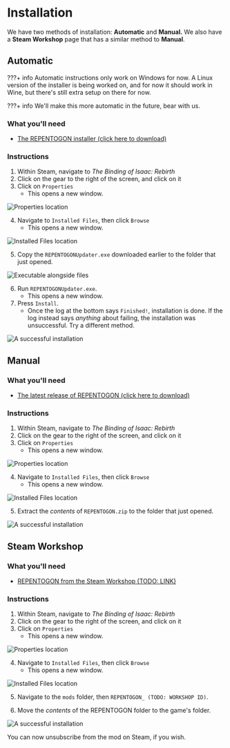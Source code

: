 # Installation

We have two methods of installation: **Automatic** and **Manual.** We also have a **Steam Workshop** page that has a similar method to **Manual**.

## Automatic

???+ info 
    Automatic instructions only work on Windows for now. A Linux version of the installer is being worked on, and for now it should work in Wine, but there's still extra setup on there for now.

???+ info 
    We'll make this more automatic in the future, bear with us.

### What you'll need
* [The REPENTOGON installer (click here to download)](https://github.com/TeamREPENTOGON/Installer/releases/latest/download/REPENTOGONUpdater.exe)

### Instructions
1. Within Steam, navigate to *The Binding of Isaac: Rebirth*
2. Click on the gear to the right of the screen, and click on it
3. Click on `Properties`
    - This opens a new window.

![Properties location](img/install_01.png)

4. Navigate to `Installed Files`, then click `Browse`
    - This opens a new window.

![Installed Files location](img/install_02.png)

5. Copy the `REPENTOGONUpdater.exe` downloaded earlier to the folder that just opened.

![Executable alongside files](img/install_03.png)

6. Run `REPENTOGONUpdater.exe`.
    - This opens a new window.
7. Press `Install`.
    -   Once the log at the bottom says `Finished!`, installation is done. If the log instead says *anything* about failing, the installation was unsuccessful. Try a different method.

![A successful installation](img/install_04.png)

## Manual

### What you'll need
* [The latest release of REPENTOGON (click here to download)](https://github.com/TeamREPENTOGON/REPENTOGON/releases/latest/download/REPENTOGON.zip)

### Instructions
1. Within Steam, navigate to *The Binding of Isaac: Rebirth*
2. Click on the gear to the right of the screen, and click on it
3. Click on `Properties`
    - This opens a new window.

![Properties location](img/install_01.png)

4. Navigate to `Installed Files`, then click `Browse`
    - This opens a new window.

![Installed Files location](img/install_02.png)

5. Extract the *contents* of `REPENTOGON.zip` to the folder that just opened.

![A successful installation](img/install_05.png)

## Steam Workshop

### What you'll need
* [REPENTOGON from the Steam Workshop (TODO: LINK)](https://github.com/TeamREPENTOGON/REPENTOGON/releases/latest/download/REPENTOGON.zip)

### Instructions
1. Within Steam, navigate to *The Binding of Isaac: Rebirth*
2. Click on the gear to the right of the screen, and click on it
3. Click on `Properties`
    - This opens a new window.

![Properties location](img/install_01.png)

4. Navigate to `Installed Files`, then click `Browse`
    - This opens a new window.

![Installed Files location](img/install_02.png)

5. Navigate to the `mods` folder, then `REPENTOGON_ (TODO: WORKSHOP ID)`.

6. Move the *contents* of the REPENTOGON folder to the game's folder.


![A successful installation](img/install_05.png)

You can now unsubscribe from the mod on Steam, if you wish.